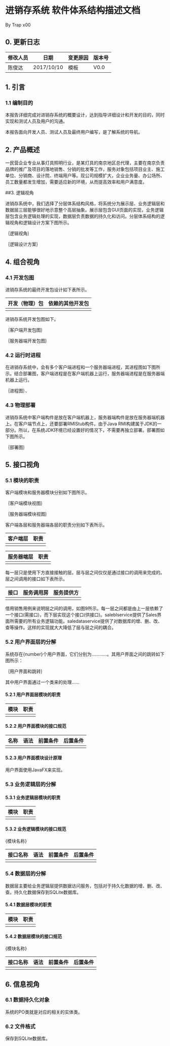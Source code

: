 # 进销存系统 软件体系结构描述文档

By Trap x00

## 0. 更新日志

| 修改人员 | 日期         | 变更原因 | 版本号  |
| ---- | ---------- | ---- | ---- |
| 陈俊达  | 2017/10/10 | 模板   | V0.0 |

## 1. 引言

### 1.1 编制目的

本报告详细完成对进销存系统的概要设计，达到指导详细设计和开发的目的，同时实现和测试人员及用户的沟通。

本报告面向开发人员、测试人员及最终用户编写，是了解系统的导航。

## 2. 产品概述

一民营企业专业从事灯具照明行业，是某灯具的南京地区总代理，主要在南京负责品牌的推广及项目的落地销售、分销的批发等工作，服务对象包括项目业主、施工单位、分销商、设计院、终端用户等。现公司规模扩大，企业业务量、办公场所、员工数量都发生增加，需要适应新的环境，从而提高效率和用户满意度。

##3. 逻辑视角

进销存系统中，我们选择了分层体系结构风格，将系统分为展示层、业务逻辑层和数据层三层能够很好地示意整个高层抽象。展示层包含GUI页面的实现，业务逻辑层包含业务逻辑处理的实现，数据层负责数据的持久化和访问。分层体系结构的逻辑视角和逻辑设计方案下图所示。

｛逻辑视角｝

｛逻辑设计方案｝

## 4. 组合视角

### 4.1 开发包图

进销存系统的最终开发包设计如下表所示。

| 开发（物理）包 | 依赖的其他开发包 |
| ------- | -------- |
|         |          |

进销存系统开发包图如下。

｛客户端开发包图｝

｛服务器端开发包图｝

### 4.2 运行时进程

在进销存系统中，会有多个客户端进程和一个服务器端进程，其进程图如下图所示。结合部署图，客户端进程是在客户端机器上运行，服务器端进程是在服务器端机器上运行。

｛进程图｝、

### 4.3 物理部署

进销存系统中客户端构件是放在客户端机器上，服务器端构件是放在服务器端机器上。在客户端节点上，还要部署RMIStub构件。由于Java RMI构建属于JDK的一部分。所以，在系统JDK环境已经设置好的情况下，不需要再独立部署。部署图如下图所示。

｛部署图｝

## 5. 接口视角

### 5.1 模块的职责

客户端模块和服务器模块分别如下图所示。

｛客户端模块视图｝

｛服务器端模块视图｝

客户端各层和服务器端各层的职责分别如下表所示。

| 客户端层 | 职责   |
| ---- | ---- |
|      |      |

| 服务器端层 | 职责   |
| ----- | ---- |
|       |      |



每一层只是使用下方直接接触的层。层与层之间仅仅是通过接口的调用来完成的。层之间调用的接口如下表所示。

| 接口   | 服务调用房 | 服务提供方 |
| ---- | ----- | ----- |
|      |       |       |

借用销售用例来说明层之间的调用，如图9所示。每一层之间都是由上一层依赖了一个接口(需接口)，而下层实现这个接口(供接口)。saleblservice提供了Sales界面所需要的所有业务逻辑功能。saledataservice提供了对数据库的增、删、改、查等操作。这样的实现就大大降低了层与层之间的耦合。



### 5.2 用户界面层的分解

系统存在{number}个用户界面，它们分别为…………。其用户界面之间的跳转如下图所示：

｛用户界面和跳转｝

其中用户界面通过一个类来的处理……

#### 5.2.1 用户界面层模块的职责

| 模块   | 职责   |
| ---- | ---- |
|      |      |



#### 5.2.2 用户界面模块的接口规范

| 名称   | 语法   | 前置条件 | 后置条件 |
| ---- | ---- | ---- | ---- |
|      |      |      |      |

#### 5.2.3 用户界面模块设计原理

用户界面使用JavaFX来实现。



### 5.3 业务逻辑层的分解

#### 5.3.1 业务逻辑层模块的职责

| 模块   | 职责   |
| ---- | ---- |
|      |      |

#### 5.3.2 业务逻辑模块的接口规范

{模块名称}

| 接口名称 | 语法   | 前置条件 | 后置条件 |
| ---- | ---- | ---- | ---- |
|      |      |      |      |

### 5.4 数据层的分解

数据层主要给业务逻辑层提供数据访问服务，包括对于持久化数据的增、删、改、查。持久化数据保存到SQLite数据库。

#### 5.4.1 数据层模块的职责

| 模块   | 职责   |
| ---- | ---- |
|      |      |

#### 5.4.2 数据层模块的接口规范

{模块名称}

| 接口名称 | 语法   | 前置条件 | 后置条件 |
| ---- | ---- | ---- | ---- |
|      |      |      |      |

## 6. 信息视角

### 6.1 数据持久化对象

系统的PO类就是对应的相关的实体类。

### 6.2 文件格式

保存到SQLite数据库。